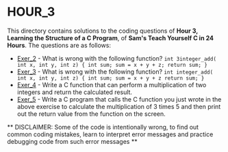 # HOUR_3
This directory contains solutions to the coding questions of **Hour 3, Learning the Structure of a C Program**, of **Sam's Teach Yourself C in 24 Hours**. The questions are as follows:

- [Exer_2](hr3ex2.c) - What is wrong with the following function?
	`int 3integer_add( int x, int y, int z)
	{
		int sum;
		sum = x + y + z;
		return sum;
	}`
- [Exer_3](hr3ex3.c) - What is wrong with the following function?
	`int integer_add( int x, int y, int z)
	{
		int sum;
		sum = x + y + z
		return sum;
	}`
- [Exer_4](hr3ex4.c) - Write a C function that can perform a multiplication of two integers and return the calculated result.
- [Exer_5](hr3ex5.c) - Write a C program that calls the C function you just wrote in the above exercise to calculate the multiplication of 3 times 5 and then print out the return value from the function on the screen.

** DISCLAIMER: Some of the code is intentionally wrong, to find out common coding mistakes, learn to interpret error messages and practice debugging code from such error messages **
